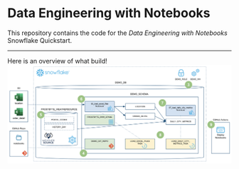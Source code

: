 # Data Engineering with Notebooks
This repository contains the code for the *Data Engineering with Notebooks* Snowflake Quickstart.


___
Here is an overview of what build!
<img src="images/quickstart_overview.png" width=800px>
